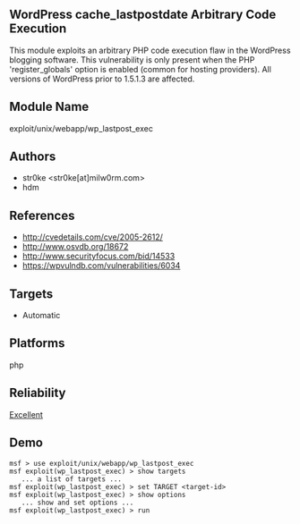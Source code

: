 ## WordPress cache_lastpostdate Arbitrary Code Execution

This module exploits an arbitrary PHP code execution flaw in 
the WordPress blogging software. This vulnerability is only 
present when the PHP 'register_globals' option is enabled 
(common for hosting providers). All versions of WordPress 
prior to 1.5.1.3 are affected.


## Module Name
exploit/unix/webapp/wp_lastpost_exec

## Authors
* str0ke <str0ke[at]milw0rm.com>
* hdm


## References
* http://cvedetails.com/cve/2005-2612/
* http://www.osvdb.org/18672
* http://www.securityfocus.com/bid/14533
* https://wpvulndb.com/vulnerabilities/6034



## Targets
* Automatic


## Platforms
php

## Reliability
[Excellent](https://github.com/rapid7/metasploit-framework/wiki/Exploit-Ranking)

## Demo

```
msf > use exploit/unix/webapp/wp_lastpost_exec
msf exploit(wp_lastpost_exec) > show targets
   ... a list of targets ...
msf exploit(wp_lastpost_exec) > set TARGET <target-id>
msf exploit(wp_lastpost_exec) > show options
   ... show and set options ...
msf exploit(wp_lastpost_exec) > run
```
    
    